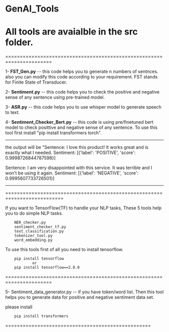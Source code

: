 # GenAI_Tools

# All tools are avaialble in the src folder.
======================================================================

1- **FST_Gen.py** -- this code helps you to generate n numbers of sentnces. also you can modify this code according to your requirement. FST stands for Finite State of Transducer.

2- **Sentiment.py** -- this code helps you to check the positive and negative sense of any sentence using pre-trained model.

3- **ASR.py** -- this code helps you to use whisper model to  generate speech to text.

4- **Sentiment_Checker_Bert.py** -- this code is using pre/finetuned bert model to check posittive and negative sense of any sentence. To use this tool first install "pip install transformers torch".

---------------------------------------------------------------------------------
 the output will be 
 "Sentence: I love this product! It works great and is exactly what I needed.
Sentiment: [{'label': 'POSITIVE', 'score': 0.9998726844787598}]

Sentence: I am very disappointed with this service. It was terrible and I won't be using it again.
Sentiment: [{'label': 'NEGATIVE', 'score': 0.9995607733726501}]

---------------------------------------------------------------------------------

==========================================================================

If you want to TensorFlow(TF) to handle your NLP tasks, These 5 tools help you to do simple NLP tasks.

        NER_checker.py
        sentiment_checker_tf.py
        text_classification.py
        tokenizer_tool.py
        word_embedding.py

 To use this tools first of all you need to install tensorflow.

 		pip install tensorflow 
 				or
 		pip install tensorflow==2.8.0

======================================================================


5- Sentiment_data_generator.py -- if you have token/word list. Then this tool helps you to generate data for positive and negative sentiment data set. 

please install 

 		pip install transformers
 				

==================================================
